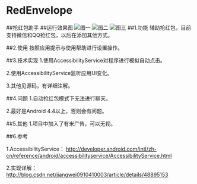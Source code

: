 # RedEnvelope
##抢红包助手
##运行效果图
![图一](https://github.com/simplezhli/RedEnvelopeService/blob/master/image/Screenshot_2015-12-02-11-19-02.png)
![图二](https://github.com/simplezhli/RedEnvelopeService/blob/master/image/Screenshot_2015-12-02-11-19-10.png)
![图三](https://github.com/simplezhli/RedEnvelopeService/blob/master/image/Screenshot_2015-12-02-11-19-19.png)
##1.功能
辅助抢红包，目前支持微信和QQ抢红包，以后在添加其他方式。

##2.使用
按照应用提示与使用帮助进行设置操作。

##3.技术实现
1.使用AccessibilityService对程序进行模拟自动点击。

2.使用AccessibilityService监听应用UI变化。

3.其他见源码，有详细注解。

##4.问题
1.自动抢红包模式下无法进行聊天。

2.最好是Android 4.4以上，否则会有问题。

##5.其他
1.项目中加入了有米广告，可以无视。

##6.参考

1.AccessibilityService： <http://developer.android.com/intl/zh-cn/reference/android/accessibilityservice/AccessibilityService.html>

2.实现详解：<http://blog.csdn.net/jiangwei0910410003/article/details/48895153>
